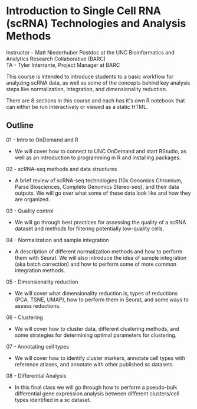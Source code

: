 # Introduction to Single Cell RNA (scRNA) Technologies and Analysis Methods

Instructor - Matt Niederhuber Postdoc at the UNC Bioinformatics and Analytics Research Collaborative (BARC) \
TA - Tyler Interrante, Project Manager at BARC

This course is intended to introduce students to a basic workflow for analyzing scRNA data, as well as some of the concepts behind key analysis steps like normalization, integration, and dimensionality reduction.

There are 8 sections in this course and each has it's own R notebook that can either be run interactively or viewed as a static HTML. 

## Outline

01 - Intro to OnDemand and R
- We will cover how to connect to UNC OnDemand and start RStudio, as well as an introduction to programming in R and installing packages.
 
02 - scRNA-seq methods and data structures
- A brief review of scRNA-seq technologies (10x Genomics Chromium, Parse Biosciences, Complete Genomics Stereo-seq), and their data outputs. We will go over what some of these data look like and how they are organized. 
  
03 - Quality control
- We will go through best practices for assessing the quality of a scRNA dataset and methods for filtering potentially low-quality cells. 

04 - Normalization and sample integration
- A description of different normalization methods and how to perform them with Seurat. We will also introduce the idea of sample integration (aka batch correction) and how to perform some of more common integration methods.

05 - Dimensionality reduction
- We will cover what dimensionality reduction is, types of reductions (PCA, TSNE, UMAP), how to perform them in Seurat, and some ways to assess reductions.  

06 - Clustering
- We will cover how to cluster data, different clustering methods, and some strategies for determining optimal parameters for clustering. 

07 - Annotating cell types
- We will cover how to identify cluster markers, annotate cell types with reference atlases, and annotate with other published sc datasets. 

08 - Differential Analysis 
- In this final class we will go through how to perform a pseudo-bulk differential gene expression analysis between different clusters/cell types identified in a sc dataset.